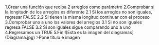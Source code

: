 1.Crear una función que reciba 2 arreglos como parámetro
2.Comprobar si la longitudn de los arreglos es diferente
  2.1 Si los arreglos no son iguales, regresar FALSE
  2.2 Si tienen la misma longitud continuar con el proceso
3.Comprobar uno a uno los valores del arreglos
  3.1 Si no son iguales regresa FALSE
  3.2 Si son iguales sigue comparando uno a uno
4.Regresamos un TRUE
5.Fin
![Esta es la imagen del diagramas] (Diagrama.jpg) >Pone título e imagen
